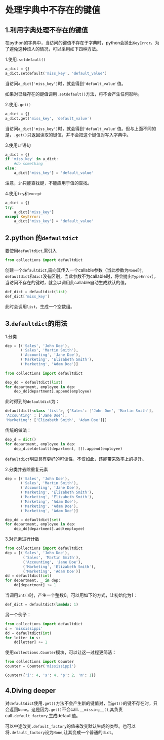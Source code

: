 # 处理字典中不存在的键值

## 1.利用字典处理不存在的键值

在python的字典中，当访问的键值不存在于字典时，python会抛出`KeyError`。为了避免这种烦人的情况，可以采用如下四种方法。

1.使用`.setdefault()`

```python
a_dict = {}
a_dict.setdefault('miss_key', 'default_value')
```

当访问`a_dict['miss_key']`时，就会得到`'default_value'`值。

如果对已经存在的键值调用`.setdefault()`方法，将不会产生任何影响。

2.使用`.get()` 

```python
a_dict = {}
a_dict.get('miss_key', 'default_value')
```

当访问`a_dict['miss_key']`时，就会得到`'default_value'`值。但与上面不同的是，`.get()`只返回读取的键值，并不会把这个键值对写入字典中。

3.使用`if`语句

```python
a_dict = {}
if 'miss_key' in a_dict:
	#do something
else:
	a_dict['miss_key'] = 'default_value'
```

注意，`in`只能查找键，不能应用于值的查找。

4.使用`try`和`except`

```python
a_dict = {}
try:
	a_dict['miss_key']
except KeyError:
	a_dict['miss_key'] = 'default_value'
```

## 2.python 的`defaultdict`

要使用`defaultdict`,需引入

```python
from collections import defaultdict
```

创建一个`defaultdict`,需向其传入一个callable参数（当此参数为`None`时，`defaultdict`和`dict`没有区别，当此参数不为callable时，将会抛出`TypeError`），当访问不存在的键时，就会以调用此callable自动生成默认的值。

```python
def_dict = defaultdict(list)
def_dict['miss_key']
```

此时会调用`list`，生成一个空数组。

## 3.`defaultdict`的用法

1.分类

```python
dep = [('Sales', 'John Doe'),
       ('Sales', 'Martin Smith'),
       ('Accounting', 'Jane Doe'),
       ('Marketing', 'Elizabeth Smith'),
       ('Marketing', 'Adam Doe')]
       
from collections import defaultdict

dep_dd = defaultdict(list)
for department, employee in dep:
    dep_dd[department].append(employee)
```

此时得到的`defaultdict`为：

```python
defaultdict(<class 'list'>, {'Sales': ['John Doe', 'Martin Smith'],
'Accounting' : ['Jane Doe'],
'Marketing': ['Elizabeth Smith', 'Adam Doe']})
```

传统的做法：

```python
dep_d = dict()
for department, employee in dep:
	dep_d.setdefault(department, []).append(employee)
```

`defaultdict`明显具有更好的可读性，不仅如此，还能带来效率上的提升。

2.分类并去除重复元素

```python
dep = [('Sales', 'John Doe'),
       ('Sales', 'Martin Smith'),
       ('Accounting', 'Jane Doe'),
       ('Marketing', 'Elizabeth Smith'),
       ('Marketing', 'Elizabeth Smith'),
       ('Marketing', 'Adam Doe'),
       ('Marketing', 'Adam Doe'),
       ('Marketing', 'Adam Doe')]

dep_dd = defaultdict(set)
for department, employee in dep:
    dep_dd[department].add(employee)
```

3.对元素进行计数

```python
from collections import defaultdict
dep = [('Sales', 'John Doe'),
        ('Sales', 'Martin Smith'),
        ('Accounting', 'Jane Doe'),
        ('Marketing', 'Elizabeth Smith'),
        ('Marketing', 'Adam Doe')]
dd = defaultdict(int)
for department, _ in dep:
    dd[department] += 1
```

当调用`int()`时，产生一个整数0。可以用如下的方式，让初始化为1：

```python
def_dict = defaultdict(lambda: 1)
```

另一个例子：

```python
from collections import defaultdict
s = 'mississippi'
dd = defaultdict(int)
for letter in s:
    dd[letter] += 1
```

使用`collections.Counter`模块，可以让这一过程更简洁：

```python
from collections import Counter
counter = Counter('mississippi')
```

```python
Counter({'i': 4, 's': 4, 'p': 2, 'm': 1})
```

## 4.Diving deeper

对`defaultdict`使用`.get()`方法不会产生新的键值对，当`get()`的键不存在时，只会返回`None`。这是因为`.get()`不会call`.__missing__()`,其负责call`.default_factory`,生成default值。

可以中途改变`.default_factory`的值来改变默认生成的类型。也可以将`.default_factory`设为`None`,让其变成一个普通的`dict`。

